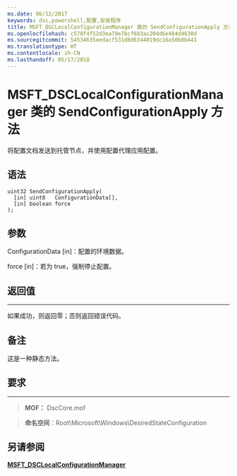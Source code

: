 ```yaml
---
ms.date: 06/12/2017
keywords: dsc,powershell,配置,安装程序
title: MSFT_DSCLocalConfigurationManager 类的 SendConfigurationApply 方法
ms.openlocfilehash: c578f4f52d3ea70e7bcf683ac204d6e484d4630d
ms.sourcegitcommit: 54534635eedacf531d8d6344019dc16a50b8b441
ms.translationtype: HT
ms.contentlocale: zh-CN
ms.lasthandoff: 05/17/2018
---
```

# <a name="sendconfigurationapply-method-of-the-msftdsclocalconfigurationmanager-class"></a>MSFT_DSCLocalConfigurationManager 类的 SendConfigurationApply 方法

将配置文档发送到托管节点，并使用配置代理应用配置。

<a name="syntax"></a>语法
------

```mof
uint32 SendConfigurationApply(
  [in] uint8   ConfigurationData[],
  [in] boolean force
);
```

<a name="parameters"></a>参数
----------

ConfigurationData \[in\]：配置的环境数据。

force \[in\]：若为 true，强制停止配置。

## <a name="return-value"></a>返回值
------------

如果成功，则返回零；否则返回错误代码。

## <a name="remarks"></a>备注

这是一种静态方法。

## <a name="requirements"></a>要求
------------
>**MOF：** DscCore.mof

>**命名空间**：Root\Microsoft\Windows\DesiredStateConfiguration


## <a name="see-also"></a>另请参阅


[**MSFT_DSCLocalConfigurationManager**](msft-dsclocalconfigurationmanager.md)